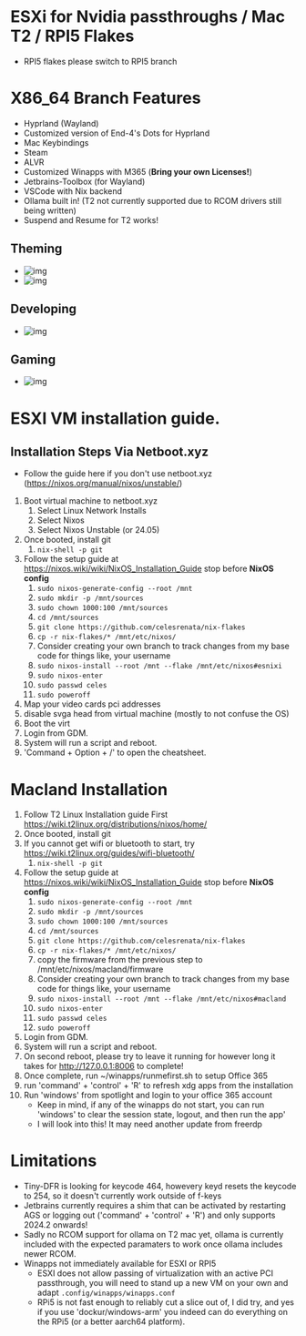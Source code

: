 # ESXi  for Nvidia passthroughs / Mac T2 / RPI5 Flakes
* RPI5 flakes please switch to RPI5 branch

# X86_64 Branch Features
* Hyprland (Wayland)
* Customized version of End-4's Dots for Hyprland
* Mac Keybindings
* Steam
* ALVR
* Customized Winapps with M365 (**Bring your own Licenses!**)
* Jetbrains-Toolbox (for Wayland)
* VSCode with Nix backend
* Ollama built in! (T2 not currently supported due to RCOM drivers still being written)
* Suspend and Resume for T2 works!
## Theming
* ![img](http://www.celestium.life/wp-content/uploads/2024/06/image.png)
* ![img](http://www.celestium.life/wp-content/uploads/2024/06/theme2.png)

## Developing
* ![img](http://www.celestium.life/wp-content/uploads/2024/07/productivity.png)

## Gaming
* ![img](http://www.celestium.life/wp-content/uploads/2024/07/gaming.png)

# ESXI VM installation guide.
## Installation Steps Via Netboot.xyz
* Follow the guide here if you don't use netboot.xyz (https://nixos.org/manual/nixos/unstable/)
1. Boot virtual machine to netboot.xyz
   1. Select Linux Network Installs
   1. Select Nixos
   1. Select Nixos Unstable (or 24.05)
1. Once booted, install git
   1. `nix-shell -p git`
1. Follow the setup guide at https://nixos.wiki/wiki/NixOS_Installation_Guide stop before **NixOS config**
   1. `sudo nixos-generate-config --root /mnt`
   1. `sudo mkdir -p /mnt/sources`
   1. `sudo chown 1000:100 /mnt/sources`
   1. `cd /mnt/sources`
   1. `git clone https://github.com/celesrenata/nix-flakes`
   1. `cp -r nix-flakes/* /mnt/etc/nixos/`
   1. Consider creating your own branch to track changes from my base code for things like, your username
   1. `sudo nixos-install --root /mnt --flake /mnt/etc/nixos#esnixi`
   1. `sudo nixos-enter`
   1. `sudo passwd celes`
   1. `sudo poweroff`
1. Map your video cards pci addresses
1. disable svga head from virtual machine (mostly to not confuse the OS)
1. Boot the virt
1. Login from GDM.
1. System will run a script and reboot.
1. 'Command + Option + /' to open the cheatsheet.

# Macland Installation
1. Follow T2 Linux Installation guide First https://wiki.t2linux.org/distributions/nixos/home/
1. Once booted, install git
1. If you cannot get wifi or bluetooth to start, try https://wiki.t2linux.org/guides/wifi-bluetooth/
   1. `nix-shell -p git`
1. Follow the setup guide at https://nixos.wiki/wiki/NixOS_Installation_Guide stop before **NixOS config**
   1. `sudo nixos-generate-config --root /mnt`
   1. `sudo mkdir -p /mnt/sources`
   1. `sudo chown 1000:100 /mnt/sources`
   1. `cd /mnt/sources`
   1. `git clone https://github.com/celesrenata/nix-flakes`
   1. `cp -r nix-flakes/* /mnt/etc/nixos/`
   1. copy the firmware from the previous step to /mnt/etc/nixos/macland/firmware
   1. Consider creating your own branch to track changes from my base code for things like, your username
   1. `sudo nixos-install --root /mnt --flake /mnt/etc/nixos#macland`
   1. `sudo nixos-enter`
   1. `sudo passwd celes`
   1. `sudo poweroff`
1. Login from GDM.
1. System will run a script and reboot.
1. On second reboot, please try to leave it running for however long it takes for http://127.0.0.1:8006 to complete!
1. Once complete, run ~/winapps/runmefirst.sh to setup Office 365
1. run 'command' + 'control' + 'R' to refresh xdg apps from the installation
1. Run 'windows' from spotlight and login to your office 365 account
   * Keep in mind, if any of the winapps do not start, you can run 'windows' to clear the session state, logout, and then run the app'
   * I will look into this! It may need another update from freerdp
  
# Limitations
* Tiny-DFR is looking for keycode 464, howevery keyd resets the keycode to 254, so it doesn't currently work outside of f-keys
* Jetbrains currently requires a shim that can be activated by restarting AGS or logging out ('command' + 'control' + 'R') and only supports 2024.2 onwards!
* Sadly no RCOM support for ollama on T2 mac yet, ollama is currently included with the expected paramaters to work once ollama includes newer RCOM.
* Winapps not immediately available for ESXI or RPI5
   * ESXI does not allow passing of virtualization with an active PCI passthrough, you will need to stand up a new VM on your own and adapt `.config/winapps/winapps.conf`
   * RPi5 is not fast enough to reliably cut a slice out of, I did try, and yes if you use 'dockur/windows-arm' you indeed can do everything on the RPi5 (or a better aarch64 platform).
